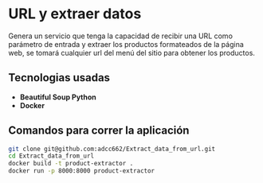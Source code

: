# URL y extraer datos
Genera un servicio que tenga la capacidad de recibir una URL como parámetro de
entrada y extraer los productos formateados de la página web, se tomará cualquier
url del menú del sitio para obtener los productos.

## Tecnologias usadas   
- **Beautiful Soup Python**
- **Docker**

## Comandos para correr la aplicación
```sh
git clone git@github.com:adcc662/Extract_data_from_url.git
cd Extract_data_from_url
docker build -t product-extractor .
docker run -p 8000:8000 product-extractor
```

